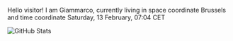Hello visitor! I am Giammarco, currently living in space coordinate Brussels and time coordinate Saturday, 13 February, 07:04 CET

![GitHub Stats](https://github-readme-stats.vercel.app/api?username=grcasanova)
